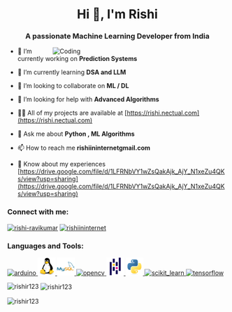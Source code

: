 <h1 align="center">Hi 👋, I'm Rishi</h1>
<h3 align="center">A passionate Machine Learning Developer from India</h3>

<img align="right" alt="Coding" width="400" src="https://i0.wp.com/www.sciencenews.org/wp-content/uploads/2023/04/040823_chatgpt_feat.gif">



- 🔭 I’m currently working on **Prediction Systems**

- 🌱 I’m currently learning **DSA and LLM**

- 👯 I’m looking to collaborate on **ML / DL**

- 🤝 I’m looking for help with **Advanced Algorithms**

- 👨‍💻 All of my projects are available at [https://rishi.nectual.com](https://rishi.nectual.com)

- 💬 Ask me about **Python , ML Algorithms**

- 📫 How to reach me **rishiininternetgmail.com**

- 📄 Know about my experiences [https://drive.google.com/file/d/1LFRNbVY1wZsQakAjk_AjY_N1xeZu4QKs/view?usp=sharing](https://drive.google.com/file/d/1LFRNbVY1wZsQakAjk_AjY_N1xeZu4QKs/view?usp=sharing)

<h3 align="left">Connect with me:</h3>
<p align="left">
<a href="https://linkedin.com/in/rishi-ravikumar" target="blank"><img align="center" src="https://raw.githubusercontent.com/rahuldkjain/github-profile-readme-generator/master/src/images/icons/Social/linked-in-alt.svg" alt="rishi-ravikumar" height="30" width="40" /></a>
<a href="https://www.leetcode.com/rishiininternet" target="blank"><img align="center" src="https://raw.githubusercontent.com/rahuldkjain/github-profile-readme-generator/master/src/images/icons/Social/leet-code.svg" alt="rishiininternet" height="30" width="40" /></a>
</p>

<h3 align="left">Languages and Tools:</h3>
<p align="left"> <a href="https://www.arduino.cc/" target="_blank" rel="noreferrer"> <img src="https://cdn.worldvectorlogo.com/logos/arduino-1.svg" alt="arduino" width="40" height="40"/> </a> <a href="https://www.linux.org/" target="_blank" rel="noreferrer"> <img src="https://raw.githubusercontent.com/devicons/devicon/master/icons/linux/linux-original.svg" alt="linux" width="40" height="40"/> </a> <a href="https://www.mysql.com/" target="_blank" rel="noreferrer"> <img src="https://raw.githubusercontent.com/devicons/devicon/master/icons/mysql/mysql-original-wordmark.svg" alt="mysql" width="40" height="40"/> </a> <a href="https://opencv.org/" target="_blank" rel="noreferrer"> <img src="https://www.vectorlogo.zone/logos/opencv/opencv-icon.svg" alt="opencv" width="40" height="40"/> </a> <a href="https://pandas.pydata.org/" target="_blank" rel="noreferrer"> <img src="https://raw.githubusercontent.com/devicons/devicon/2ae2a900d2f041da66e950e4d48052658d850630/icons/pandas/pandas-original.svg" alt="pandas" width="40" height="40"/> </a> <a href="https://www.python.org" target="_blank" rel="noreferrer"> <img src="https://raw.githubusercontent.com/devicons/devicon/master/icons/python/python-original.svg" alt="python" width="40" height="40"/> </a> <a href="https://scikit-learn.org/" target="_blank" rel="noreferrer"> <img src="https://upload.wikimedia.org/wikipedia/commons/0/05/Scikit_learn_logo_small.svg" alt="scikit_learn" width="40" height="40"/> </a> <a href="https://www.tensorflow.org" target="_blank" rel="noreferrer"> <img src="https://www.vectorlogo.zone/logos/tensorflow/tensorflow-icon.svg" alt="tensorflow" width="40" height="40"/> </a> </p>

<p><img align="left" src="https://github-readme-stats.vercel.app/api/top-langs?username=rishir123&show_icons=true&locale=en&layout=compact" alt="rishir123" /></p>

<p>&nbsp;<img align="center" src="https://github-readme-stats.vercel.app/api?username=rishir123&show_icons=true&locale=en" alt="rishir123" /></p>

<p><img align="center" src="https://github-readme-streak-stats.herokuapp.com/?user=rishir123&" alt="rishir123" /></p>
